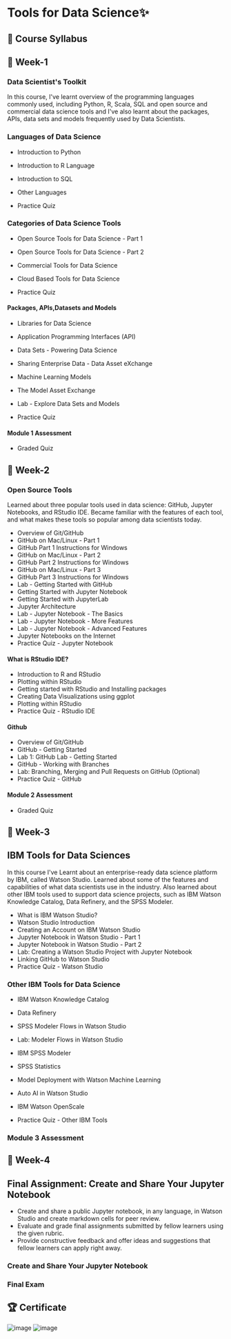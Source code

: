 <h1>Tools for Data Science✨</h1>

## 📑 Course Syllabus

<h2>📅 Week-1</h2>
<h3>Data Scientist's Toolkit</h3>

In this course, I've learnt overview of the programming languages commonly used, including Python, R, Scala, SQL and open source and commercial data science tools
and I've also learnt about the packages, APIs, data sets and models frequently used by Data Scientists.

### Languages of Data Science

- Introduction to Python

- Introduction to R Language

- Introduction to SQL

- Other Languages

- Practice Quiz

### Categories of Data Science Tools

- Open Source Tools for Data Science - Part 1

- Open Source Tools for Data Science - Part 2

- Commercial Tools for Data Science

- Cloud Based Tools for Data Science

- Practice Quiz

#### Packages, APIs,Datasets and Models

- Libraries for Data Science

- Application Programming Interfaces (API)

- Data Sets - Powering Data Science

- Sharing Enterprise Data - Data Asset eXchange

- Machine Learning Models

- The Model Asset Exchange

- Lab - Explore Data Sets and Models

- Practice Quiz

#### Module 1 Assessment

- Graded Quiz

<h2> 📅 Week-2</h2>

<h3>Open Source Tools</h3>

Learned about three popular tools used in data science: GitHub, Jupyter Notebooks, and RStudio IDE. Became familiar with the features of each tool, and what makes these tools so popular among data scientists today.

- Overview of Git/GitHub
- GitHub on Mac/Linux - Part 1
- GitHub Part 1 Instructions for Windows
- GitHub on Mac/Linux - Part 2
- GitHub Part 2 Instructions for Windows
- GitHub on Mac/Linux - Part 3
- GitHub Part 3 Instructions for Windows
- Lab - Getting Started with GitHub
- Getting Started with Jupyter Notebook
- Getting Started with JupyterLab
- Jupyter Architecture
- Lab - Jupyter Notebook - The Basics
- Lab - Jupyter Notebook - More Features
- Lab - Jupyter Notebook - Advanced Features
- Jupyter Notebooks on the Internet
- Practice Quiz - Jupyter Notebook

<h4>What is RStudio IDE?</h4>

- Introduction to R and RStudio
- Plotting within RStudio
- Getting started with RStudio and Installing packages
- Creating Data Visualizations using ggplot
- Plotting within RStudio
- Practice Quiz - RStudio IDE

<h4>Github</h4>

- Overview of Git/GitHub
- GitHub - Getting Started
- Lab 1: GitHub Lab - Getting Started
- GitHub - Working with Branches
- Lab: Branching, Merging and Pull Requests on GitHub (Optional)
- Practice Quiz - GitHub

<h4>Module 2 Assessment</h4>

- Graded Quiz


<h2> 📅 Week-3</h2>

<h2> IBM Tools for Data Sciences</h2>

In this course I've Learnt about an enterprise-ready data science platform by IBM, called Watson Studio. Learned about some of the features and capabilities of what data scientists use in the industry. Also learned about other IBM tools used to support data science projects, such as IBM Watson Knowledge Catalog, Data Refinery, and the SPSS Modeler.

- What is IBM Watson Studio?
- Watson Studio Introduction
- Creating an Account on IBM Watson Studio
- Jupyter Notebook in Watson Studio - Part 1
- Jupyter Notebook in Watson Studio - Part 2
- Lab: Creating a Watson Studio Project with Jupyter Notebook
- Linking GitHub to Watson Studio
- Practice Quiz - Watson Studio

<h3>Other IBM Tools for Data Science</h3>

- IBM Watson Knowledge Catalog

- Data Refinery

- SPSS Modeler Flows in Watson Studio

- Lab: Modeler Flows in Watson Studio

- IBM SPSS Modeler

- SPSS Statistics

- Model Deployment with Watson Machine Learning

- Auto AI in Watson Studio

- IBM Watson OpenScale

- Practice Quiz - Other IBM Tools

<h3>Module 3 Assessment<h3/>

<h2>📅 Week-4</h2>

<h2>Final Assignment: Create and Share Your Jupyter Notebook</h2>

- Create and share a public Jupyter notebook, in any language, in Watson Studio and create markdown cells for peer review.
- Evaluate and grade final assignments submitted by fellow learners using the given rubric. 
- Provide constructive feedback and offer ideas and suggestions that fellow  learners can apply right away.

<h3>Create and Share Your Jupyter Notebook</h3>

<h3>Final Exam</h3>

<h2>🏆 Certificate</h2>

![image](https://user-images.githubusercontent.com/112087783/230205946-8f4d1322-dae9-41d0-a413-9fee8e2ae798.png) ![image](https://user-images.githubusercontent.com/112087783/230206713-a62ff740-b7da-459a-83ac-d597cb9dfb26.png)



